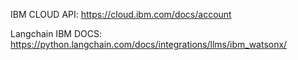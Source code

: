 IBM CLOUD API:
https://cloud.ibm.com/docs/account


Langchain IBM DOCS:
https://python.langchain.com/docs/integrations/llms/ibm_watsonx/
